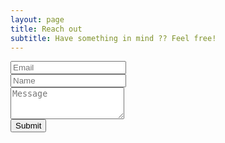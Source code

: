 ```yaml
---
layout: page
title: Reach out
subtitle: Have something in mind ?? Feel free!
---
```


<form action="https://formspree.io/wesudo.sh@gmail.com" method="POST" class="form" id="contact-form">
  
  <div class="row">
    <div class="col-xs-6">
      <input type="email" name="_replyto" class="form-control input-lg" placeholder="Email" title="Email"><br>
    </div>
    <div class="col-xs-6">
      <input type="text" name="name" class="form-control input-lg" placeholder="Name" title="Name"><br>
    </div>
  </div>
  <input type="hidden" name="_subject" value="New submission from wesudo.github.io">
  <textarea type="text" name="content" class="form-control input-lg" placeholder="Message" title="Message" required="required" rows="3"></textarea>
  <input type="text" name="_gotcha" style="display:none">
  <input type="hidden" name="_next" value="./aboutme?message=Your message was sent successfully, thanks!" />
  <div>
  <button onclick="thanksFunc()"type="submit" class="btn btn-lg btn-primary">Submit</button>
  </div>
  <div><script>
      function thanksFunc() 
      {
        alert("Thank You for reaching out!");
      }
    </script></div>
</form>
